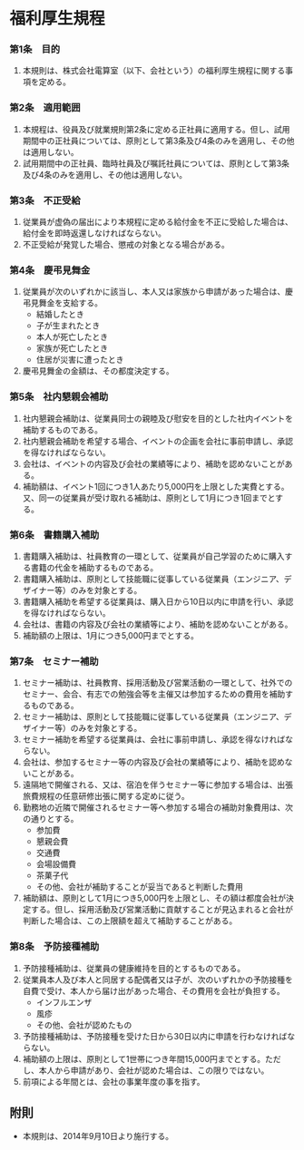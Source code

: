 # 福利厚生規程

### 第1条　目的

1. 本規則は、株式会社電算室（以下、会社という）の福利厚生規程に関する事項を定める。

### 第2条　適用範囲

1. 本規程は、役員及び就業規則第2条に定める正社員に適用する。但し、試用期間中の正社員については、原則として第3条及び4条のみを適用し、その他は適用しない。
2. 試用期間中の正社員、臨時社員及び嘱託社員については、原則として第3条及び4条のみを適用し、その他は適用しない。

### 第3条　不正受給

1. 従業員が虚偽の届出により本規程に定める給付金を不正に受給した場合は、給付金を即時返還しなければならない。
2. 不正受給が発覚した場合、懲戒の対象となる場合がある。

### 第4条　慶弔見舞金

1. 従業員が次のいずれかに該当し、本人又は家族から申請があった場合は、慶弔見舞金を支給する。
    * 結婚したとき
    * 子が生まれたとき
    * 本人が死亡したとき
    * 家族が死亡したとき
    * 住居が災害に遭ったとき
2. 慶弔見舞金の金額は、その都度決定する。

### 第5条　社内懇親会補助

1. 社内懇親会補助は、従業員同士の親睦及び慰安を目的とした社内イベントを補助するものである。
2. 社内懇親会補助を希望する場合、イベントの企画を会社に事前申請し、承認を得なければならない。
3. 会社は、イベントの内容及び会社の業績等により、補助を認めないことがある。
4. 補助額は、イベント1回につき1人あたり5,000円を上限とした実費とする。又、同一の従業員が受け取れる補助は、原則として1月につき1回までとする。

### 第6条　書籍購入補助

1. 書籍購入補助は、社員教育の一環として、従業員が自己学習のために購入する書籍の代金を補助するものである。
2. 書籍購入補助は、原則として技能職に従事している従業員（エンジニア、デザイナー等）のみを対象とする。
3. 書籍購入補助を希望する従業員は、購入日から10日以内に申請を行い、承認を得なければならない。
4. 会社は、書籍の内容及び会社の業績等により、補助を認めないことがある。
5. 補助額の上限は、1月につき5,000円までとする。

### 第7条　セミナー補助

1. セミナー補助は、社員教育、採用活動及び営業活動の一環として、社外でのセミナー、会合、有志での勉強会等を主催又は参加するための費用を補助するものである。
2. セミナー補助は、原則として技能職に従事している従業員（エンジニア、デザイナー等）のみを対象とする。
3. セミナー補助を希望する従業員は、会社に事前申請し、承認を得なければならない。
4. 会社は、参加するセミナー等の内容及び会社の業績等により、補助を認めないことがある。
5. 遠隔地で開催される、又は、宿泊を伴うセミナー等に参加する場合は、出張旅費規程の任意研修出張に関する定めに従う。
6. 勤務地の近隣で開催されるセミナー等へ参加する場合の補助対象費用は、次の通りとする。
	* 参加費
	* 懇親会費
	* 交通費
	* 会場設備費
	* 茶菓子代
	* その他、会社が補助することが妥当であると判断した費用
6. 補助額は、原則として1月につき5,000円を上限とし、その額は都度会社が決定する。但し、採用活動及び営業活動に貢献することが見込まれると会社が判断した場合は、この上限額を超えて補助することがある。

### 第8条　予防接種補助

1. 予防接種補助は、従業員の健康維持を目的とするものである。
2. 従業員本人及び本人と同居する配偶者又は子が、次のいずれかの予防接種を自費で受け、本人から届け出があった場合、その費用を会社が負担する。
    * インフルエンザ
    * 風疹
    * その他、会社が認めたもの
3. 予防接種補助は、予防接種を受けた日から30日以内に申請を行わなければならない。
4. 補助額の上限は、原則として1世帯につき年間15,000円までとする。ただし、本人から申請があり、会社が認めた場合は、この限りではない。
5. 前項による年間とは、会社の事業年度の事を指す。


## 附則

* 本規則は、2014年9月10日より施行する。
